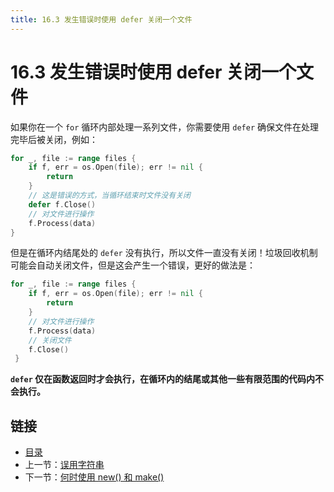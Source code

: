 ```yaml
---
title: 16.3 发生错误时使用 defer 关闭一个文件
---
```


# 16.3 发生错误时使用 defer 关闭一个文件

如果你在一个 `for` 循环内部处理一系列文件，你需要使用 `defer` 确保文件在处理完毕后被关闭，例如：

```go
for _, file := range files {
    if f, err = os.Open(file); err != nil {
        return
    }
    // 这是错误的方式，当循环结束时文件没有关闭
    defer f.Close()
    // 对文件进行操作
    f.Process(data)
}
```

但是在循环内结尾处的 `defer` 没有执行，所以文件一直没有关闭！垃圾回收机制可能会自动关闭文件，但是这会产生一个错误，更好的做法是：

```go
for _, file := range files {
    if f, err = os.Open(file); err != nil {
        return
    }
    // 对文件进行操作
    f.Process(data)
    // 关闭文件
    f.Close()
 }
```

**`defer` 仅在函数返回时才会执行，在循环内的结尾或其他一些有限范围的代码内不会执行。**

## 链接

- [目录](directory.md)
- 上一节：[误用字符串](16.2.md)
- 下一节：[何时使用 new() 和 make()](16.4.md)
